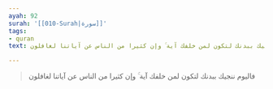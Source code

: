 ```yaml
---
ayah: 92
surah: '[[010-Surah|سورة]]'
tags:
- quran
text: فاليوم ننجيك ببدنك لتكون لمن خلفك آية ۚ وإن كثيرا من الناس عن آياتنا لغافلون

---
```

> فاليوم ننجيك ببدنك لتكون لمن خلفك آية ۚ وإن كثيرا من الناس عن آياتنا لغافلون
